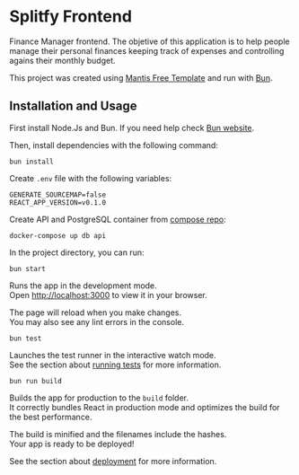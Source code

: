 # Splitfy Frontend

Finance Manager frontend. The objetive of this application is to help people manage their personal finances keeping track of expenses and controlling agains their monthly budget. 

This project was created using [Mantis Free Template](https://github.com/codedthemes/mantis-free-react-admin-template/tree/main) and run with [Bun](https://bun.sh/).


## Installation and Usage

First install Node.Js and Bun. If you need help check [Bun website](https://bun.sh/). 

Then, install dependencies with the following command:
```
bun install
```

Create `.env` file with the following variables:
```
GENERATE_SOURCEMAP=false
REACT_APP_VERSION=v0.1.0
```

Create API and PostgreSQL container from [compose repo](https://github.com/fernandosjp/puc-rio-compose):
```
docker-compose up db api
```

In the project directory, you can run:

```
bun start
```

Runs the app in the development mode.\
Open [http://localhost:3000](http://localhost:3000) to view it in your browser.

The page will reload when you make changes.\
You may also see any lint errors in the console.

```
bun test
```

Launches the test runner in the interactive watch mode.\
See the section about [running tests](https://facebook.github.io/create-react-app/docs/running-tests) for more information.

```
bun run build
```

Builds the app for production to the `build` folder.\
It correctly bundles React in production mode and optimizes the build for the best performance.

The build is minified and the filenames include the hashes.\
Your app is ready to be deployed!

See the section about [deployment](https://facebook.github.io/create-react-app/docs/deployment) for more information.

